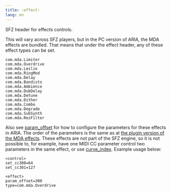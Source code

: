 ```yaml
---
title: ‹effect›
lang: en
---
```

SFZ header for effects controls.

This will vary across SFZ players, but in the PC version of ARIA,
the MDA effects are bundled. That means that under the effect header,
any of these effect types can be set.

```
com.mda.Limiter
com.mda.Overdrive
com.mda.Leslie
com.mda.RingMod
com.mda.Delay
com.mda.Bandisto
com.mda.Ambience
com.mda.DubDelay
com.mda.Detune
com.mda.Dither
com.mda.Combo
com.mda.Degrade
com.mda.SubSynth
com.mda.RezFilter
```

Also see [param_offset](/opcodes/param_offset) for how to
configure the parameters for these effects in ARIA.
The order of the parameters is the same as at [the plugin version of the MDA effects](http://mda.smartelectronix.com/).
These effects are not part of the SFZ engine, so it is not possible to, for
example, have one MIDI CC parameter control two parameters in the same effect,
or use [curve_index](/headers/curve). Example usage below:

```
<control>
set_cc300=64
set_cc301=127

<effect>
param_offset=300
type=com.mda.Overdrive
```
